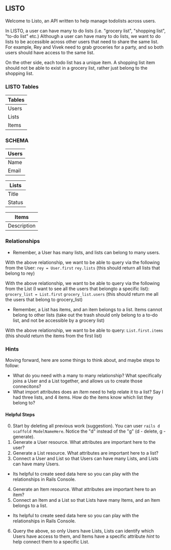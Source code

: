 ## LISTO
Welcome to Listo, an API written to help manage todolists across users. 

In LISTO, a user can have many to do lists (i.e. "grocery list", "shopping list", "to-do list" etc.) Although a user can have many to do lists, we want to do lists to be accessible across other users that need to share the same list. For example, Rey and Vivek need to grab groceries for a party, and so both users should have access to the same list.

On the other side, each todo list has a unique item. A shopping list item should not be able to exist in a grocery list, rather just belong to the shopping list. 

### LISTO Tables

| Tables        |
| ------------- |
| Users         |
| Lists         |
| Items         |

### SCHEMA

| Users         |
| ------------- |
| Name          |
| Email         |

| Lists         |
| ------------- |
| Title         |
| Status        |

| Items         |
| ------------- |
| Description   |



### Relationships

* Remember, a User has many lists, and lists can belong to many users.

With the above relationship, we want to be able to query via the following from the User:
`rey = User.first`
`rey.lists` (this should return all lists that belong to rey)

With the above relationship, we want to be able to query via the following from the List (I want to see all the users that belongto a specific list):
`grocery_list = List.first`
`grocery_list.users` (this should return me all the users that belong to grocery_list)

* Remember, a List has items, and an item belongs to a list. Items cannot belong to other lists (take out the trash should only belong to a to-do list, and not be accessible by a grocery list)

With the above relationship, we want to be able to query:
`List.first.items` (this should return the items from the first list)

### Hints
Moving forward, here are some things to think about, and maybe steps to follow:

  * What do you need with a many to many relationship? What specifically joins a User and a List together, and allows us to create those connecitons?
  * What import attributes does an *Item* need to help relate it to a list? Say I had three lists, and 4 items. How do the items know which list they belong to?

#### Helpful Steps
0. Start by deleting all previous work (suggestion). You can user `rails d scaffold ModelNameHere`. Notice the "d" instead of the "g" (d - delete, g - generate).
1. Generate a User resource. What attributes are important here to the user?
2. Generate a List resource. What attributes are important here to a list?
3. Connect a User and List so that Users can have many Lists, and Lists can have many Users.
  * Its helpful to create seed data here so you can play with the relationships in Rails Console.
4. Generate an Item resource. What attributes are important here to an item?
5. Connect an Item and a List so that Lists have many Items, and an Item belongs to a list.
  * Its helpful to create seed data here so you can play with the relationships in Rails Console.
6. Query the above, so only Users have Lists, Lists can identify which Users have access to them, and Items have a specific attribute *hint* to help connect them to a specific List.
